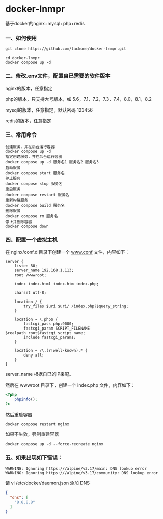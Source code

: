 # docker-lnmpr

基于docker的nginx+mysql+php+redis

### 一、如何使用

```
git clone https://github.com/lackone/docker-lnmpr.git
```

```
cd docker-lnmpr
docker compose up -d
```

### 二、修改.env文件，配置自已需要的软件版本

nginx的版本，任意指定

php的版本，只支持大号版本，如 5.6，7.1，7.2，7.3，7.4，8.0，8.1，8.2

mysql的版本，任意指定，默认密码 123456

redis的版本，任意指定

### 三、常用命令

```shell
创建服务，并在后台运行容器
docker compose up -d
指定创建服务，并在后台运行容器
docker compose up -d 服务名1 服务名2 服务名3
启动服务
docker compose start 服务名
停止服务
docker compose stop 服务名
重启服务
docker compose restart 服务名
重新构建服务
docker compose build 服务名
删除服务
docker compose rm 服务名
停止并删除容器
docker compose down
```

### 四、配置一个虚拟主机

在 nginx/conf.d 目录下创建一个 www.conf 文件，内容如下：

```
server {
    listen 80;
    server_name 192.168.1.113;
    root /wwwroot;

    index index.html index.htm index.php;

    charset utf-8;

    location / {
        try_files $uri $uri/ /index.php?$query_string;
    }

    location ~ \.php$ {
        fastcgi_pass php:9000;
        fastcgi_param SCRIPT_FILENAME $realpath_root$fastcgi_script_name;
        include fastcgi_params;
    }

    location ~ /\.(?!well-known).* {
        deny all;
    }
}
```

server_name 根据自已的IP来配。

然后在 wwwroot 目录下，创建一个 index.php 文件，内容如下：

```php
<?php 
    phpinfo();
?>
```

然后重启容器

```
docker compose restart nginx
```

如果不生效，强制重建容器

```
docker compose up -d --force-recreate nginx
```

### 五、如果出现如下错误：

```
WARNING: Ignoring https:///alpine/v3.17/main: DNS lookup error
WARNING: Ignoring https:///alpine/v3.17/community: DNS lookup error
```

请 vi /etc/docker/daemon.json 添加 DNS

```json
{
  "dns": [
    "8.8.8.8"
  ]
}
```